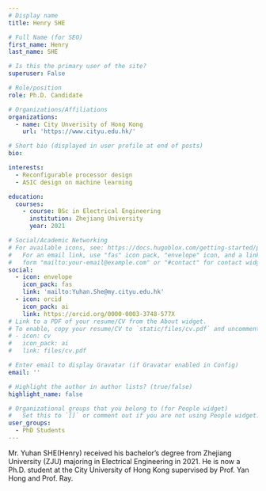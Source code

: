 ```yaml
---
# Display name
title: Henry SHE

# Full Name (for SEO)
first_name: Henry
last_name: SHE

# Is this the primary user of the site?
superuser: False

# Role/position
role: Ph.D. Candidate

# Organizations/Affiliations
organizations:
  - name: City Unverisity of Hong Kong
    url: 'https://www.cityu.edu.hk/'

# Short bio (displayed in user profile at end of posts)
bio: 

interests:
  - Reconfigurable processor design
  - ASIC design on machine learning 

education:
  courses:
    - course: BSc in Electrical Engineering
      institution: Zhejiang University
      year: 2021

# Social/Academic Networking
# For available icons, see: https://docs.hugoblox.com/getting-started/page-builder/#icons
#   For an email link, use "fas" icon pack, "envelope" icon, and a link in the
#   form "mailto:your-email@example.com" or "#contact" for contact widget.
social:
  - icon: envelope
    icon_pack: fas
    link: 'mailto:Yuhan.She@my.cityu.edu.hk'
  - icon: orcid
    icon_pack: ai
    link: https://orcid.org/0000-0003-3748-577X
# Link to a PDF of your resume/CV from the About widget.
# To enable, copy your resume/CV to `static/files/cv.pdf` and uncomment the lines below.
# - icon: cv
#   icon_pack: ai
#   link: files/cv.pdf

# Enter email to display Gravatar (if Gravatar enabled in Config)
email: ''

# Highlight the author in author lists? (true/false)
highlight_name: false

# Organizational groups that you belong to (for People widget)
#   Set this to `[]` or comment out if you are not using People widget.
user_groups:
  - PhD Students
---
```


Mr. Yuhan SHE(Henry) received his bachelor’s degree from Zhejiang University (ZJU) majoring in Electrical Engineering in 2021. He is now a Ph.D. student at the City University of Hong Kong supervised by Prof. Yan Hong and Prof. Ray.
